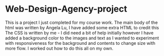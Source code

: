 # Web-Design-Agency-project
This is a project I just completed for my course work. The main body of the html was written by Angela Lu, I have added some extra HTML to credit this
The CSS is written by me - I did need a bit of help initially however I have added a background color to the images and text as I wanted to experiment 
with responsiveness for the background and contents to change size with more flow. I worked out how to do this all on my own.
